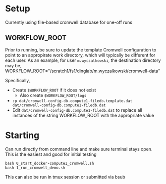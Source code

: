 # Setup
Currently using file-based cromwell database for one-off runs

## WORKFLOW_ROOT
Prior to running, be sure to update the template Cromwell configuration to point to an appropirate work directory, which will
typically be different for each user.  As an example, for user `m.wyczalkowski`, the destination directory may be,
    WORKFLOW_ROOT="/scratch1/fs1/dinglab/m.wyczalkowski/cromwell-data"

Specifically,
* Create `$WORKFLOW_ROOT` if it does not exist
    * Also create `$WORKFLOW_ROOT/logs`
* `cp dat/cromwell-config-db.compute1-filedb.template.dat dat/cromwell-config-db.compute1-filedb.dat`
* Edit `dat/cromwell-config-db.compute1-filedb.dat` to replace all instances of the string WORKFLOW_ROOT with the
  appropriate value

# Starting

Can run directly from command line and make sure terminal stays open.  This is the easiest and good for initial
testing
```
bash 0_start_docker-compute1_cromwell.sh
bash 1_run_cromwell_demo.sh
```

This can also be run in tmux session or submitted via bsub
